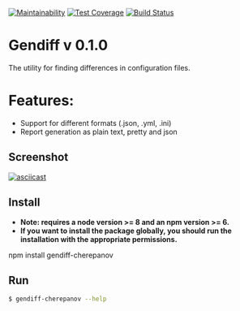 [![Maintainability](https://api.codeclimate.com/v1/badges/05de0a55fb60a3428913/maintainability)](https://codeclimate.com/github/h0x0d9/project-lvl2-s293/maintainability)
[![Test Coverage](https://api.codeclimate.com/v1/badges/05de0a55fb60a3428913/test_coverage)](https://codeclimate.com/github/h0x0d9/project-lvl2-s293/test_coverage)
[![Build Status](https://travis-ci.org/h0x0d9/project-lvl2-s293.svg?branch=master)](https://travis-ci.org/h0x0d9/project-lvl2-s293)

# Gendiff v 0.1.0

The utility for finding differences in configuration files.

# Features:
* Support for different formats (.json, .yml, .ini)
* Report generation as plain text, pretty and json

## Screenshot

[![asciicast](https://asciinema.org/a/YCsixZA7sYhSD0c2fDaNcQ8fW.png)](https://asciinema.org/a/YCsixZA7sYhSD0c2fDaNcQ8fW)

## Install

* **Note: requires a node version >= 8 and an npm version >= 6.**
* **If you want to install the package globally, you should run the installation with the appropriate permissions.**

npm install gendiff-cherepanov

## Run

```bash
$ gendiff-cherepanov --help
```